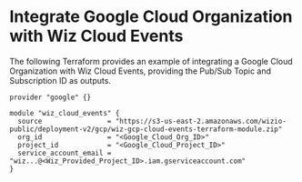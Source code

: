 # Integrate Google Cloud Organization with Wiz Cloud Events

The following Terraform provides an example of integrating a Google Cloud Organization with Wiz Cloud Events, providing the Pub/Sub Topic and Subscription ID as outputs.

```hcl
provider "google" {}

module "wiz_cloud_events" {
  source                = "https://s3-us-east-2.amazonaws.com/wizio-public/deployment-v2/gcp/wiz-gcp-cloud-events-terraform-module.zip"
  org_id                = "<Google_Cloud_Org_ID>"
  project_id            = "<Google_Cloud_Project_ID>"
  service_account_email = "wiz...@<Wiz_Provided_Project_ID>.iam.gserviceaccount.com"
}
```
